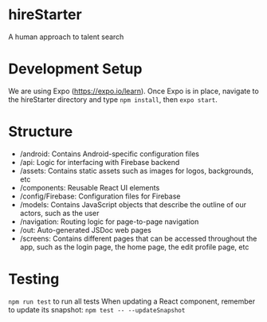 # hireStarter
A human approach to talent search

# Development Setup
We are using Expo (https://expo.io/learn).
Once Expo is in place, navigate to the hireStarter directory and type `npm install`, then `expo start`.

# Structure
- /android: Contains Android-specific configuration files
- /api: Logic for interfacing with Firebase backend
- /assets: Contains static assets such as images for logos, backgrounds, etc
- /components: Reusable React UI elements
- /config/Firebase: Configuration files for Firebase
- /models: Contains JavaScript objects that describe the outline of our actors, such as the user
- /navigation: Routing logic for page-to-page navigation
- /out: Auto-generated JSDoc web pages
- /screens: Contains different pages that can be accessed throughout the app, such as the login page, the home page, the edit profile page, etc

# Testing
`npm run test` to run all tests
When updating a React component, remember to update its snapshot: `npm test -- --updateSnapshot`

